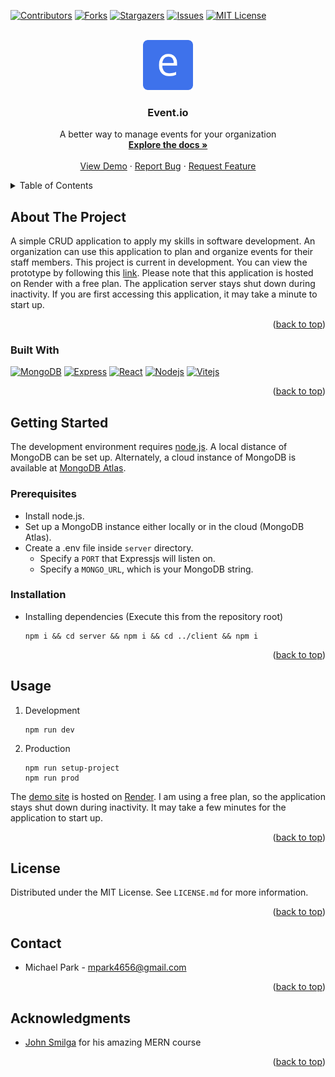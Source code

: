<!-- Improved compatibility of back to top link: See: https://github.com/othneildrew/Best-README-Template/pull/73 -->
<a name="readme-top"></a>
<!--
*** Thanks for checking out the Best-README-Template. If you have a suggestion
*** that would make this better, please fork the repo and create a pull request
*** or simply open an issue with the tag "enhancement".
*** Don't forget to give the project a star!
*** Thanks again! Now go create something AMAZING! :D
-->

<!-- PROJECT SHIELDS -->
<!--
*** I'm using markdown "reference style" links for readability.
*** Reference links are enclosed in brackets [ ] instead of parentheses ( ).
*** See the bottom of this document for the declaration of the reference variables
*** for contributors-url, forks-url, etc. This is an optional, concise syntax you may use.
*** https://www.markdownguide.org/basic-syntax/#reference-style-links
-->
[![Contributors][contributors-shield]][contributors-url]
[![Forks][forks-shield]][forks-url]
[![Stargazers][stars-shield]][stars-url]
[![Issues][issues-shield]][issues-url]
[![MIT License][license-shield]][license-url]

<br />
<div align="center">
  <a href="https://github.com/mpark4656/event-management">
    <img src="https://raw.githubusercontent.com/mpark4656/event-management/main/client/src/assets/images/logo.png" alt="Logo" width="80" height="80">
  </a>

<h3 align="center">Event.io</h3>

  <p align="center">
    A better way to manage events for your organization
    <br />
    <a href="https://github.com/mpark4656/event-management"><strong>Explore the docs »</strong></a>
    <br />
    <br />
    <a href="https://event-management-tsx2.onrender.com">View Demo</a>
    ·
    <a href="https://github.com/mpark4656/event-management/issues">Report Bug</a>
    ·
    <a href="https://github.com/mpark4656/event-management/issues">Request Feature</a>
  </p>
</div>

<!-- TABLE OF CONTENTS -->
<details>
  <summary>Table of Contents</summary>
  <ol>
    <li>
      <a href="#about-the-project">About The Project</a>
      <ul>
        <li><a href="#built-with">Built With</a></li>
      </ul>
    </li>
    <li>
      <a href="#getting-started">Getting Started</a>
      <ul>
        <li><a href="#prerequisites">Prerequisites</a></li>
        <li><a href="#installation">Installation</a></li>
      </ul>
    </li>
    <li><a href="#usage">Usage</a></li>
    <li><a href="#license">License</a></li>
    <li><a href="#contact">Contact</a></li>
    <li><a href="#acknowledgments">Acknowledgments</a></li>
  </ol>
</details>

<!-- ABOUT THE PROJECT -->
## About The Project

A simple CRUD application to apply my skills in software development. An organization can use this application
to plan and organize events for their staff members. This project is current in development. You can view the
prototype by following this [link](https://event-management-tsx2.onrender.com). Please note that this application
is hosted on Render with a free plan. The application server stays shut down during inactivity. If you are first
accessing this application, it may take a minute to start up.

<p align="right">(<a href="#readme-top">back to top</a>)</p>

### Built With
[![MongoDB][MongoDB]][MongoDB-url]
[![Express][Express.js]][Express-url]
[![React][React.js]][React-url]
[![Nodejs][Node.js]][Nodejs-url]
[![Vitejs][Vitejs]][Vitejs-url]

<p align="right">(<a href="#readme-top">back to top</a>)</p>

<!-- GETTING STARTED -->
## Getting Started

The development environment requires [node.js](https://nodejs.org/en).
A local distance of MongoDB can be set up. Alternately, a cloud instance of MongoDB is
available at [MongoDB Atlas](https://www.mongodb.com/cloud/atlas/register).

### Prerequisites
* Install node.js.
* Set up a MongoDB instance either locally or in the cloud (MongoDB Atlas).
* Create a .env file inside `server` directory.
  * Specify a `PORT` that Expressjs will listen on.
  * Specify a `MONGO_URL`, which is your MongoDB string.

### Installation
* Installing dependencies (Execute this from the repository root)
  ```
  npm i && cd server && npm i && cd ../client && npm i
  ```

<p align="right">(<a href="#readme-top">back to top</a>)</p>

<!-- USAGE EXAMPLES -->
## Usage
1. Development
   ```
   npm run dev
   ```
2. Production
   ```
   npm run setup-project
   npm run prod
   ```

The [demo site](https://event-management-tsx2.onrender.com) is hosted on [Render](https://render.com/). I am using a free plan, so the application stays shut down during inactivity. It may take a few minutes for the application to start up.

<p align="right">(<a href="#readme-top">back to top</a>)</p>

<!-- LICENSE -->
## License

Distributed under the MIT License. See `LICENSE.md` for more information.

<p align="right">(<a href="#readme-top">back to top</a>)</p>

<!-- CONTACT -->
## Contact
* Michael Park - mpark4656@gmail.com

<p align="right">(<a href="#readme-top">back to top</a>)</p>

<!-- ACKNOWLEDGMENTS -->
## Acknowledgments

* [John Smilga](https://github.com/john-smilga/react-course-v3) for his amazing MERN course

<p align="right">(<a href="#readme-top">back to top</a>)</p>

<!-- MARKDOWN LINKS & IMAGES -->
<!-- https://www.markdownguide.org/basic-syntax/#reference-style-links -->
[contributors-shield]: https://img.shields.io/github/contributors/mpark4656/event-management.svg?style=for-the-badge
[contributors-url]: https://github.com/mpark4656/event-management/graphs/contributors
[forks-shield]: https://img.shields.io/github/forks/mpark4656/event-management.svg?style=for-the-badge
[forks-url]: https://github.com/mpark4656/event-management/network/members
[stars-shield]: https://img.shields.io/github/stars/mpark4656/event-management.svg?style=for-the-badge
[stars-url]: https://github.com/mpark4656/event-management/stargazers
[issues-shield]: https://img.shields.io/github/issues/mpark4656/event-management.svg?style=for-the-badge
[issues-url]: https://github.com/mpark4656/event-management/issues
[license-shield]: https://img.shields.io/github/license/mpark4656/event-management.svg?style=for-the-badge
[license-url]: https://github.com/mpark4656/event-management/blob/main/LICENSE.md
[React.js]: https://img.shields.io/badge/React-20232A?style=for-the-badge&logo=react&logoColor=61DAFB
[React-url]: https://reactjs.org/
[Express.js]: https://img.shields.io/badge/Express.js-404D59?style=for-the-badge
[Express-url]: https://expressjs.com/
[MongoDB]: https://img.shields.io/badge/MongoDB-4EA94B?style=for-the-badge&logo=mongodb&logoColor=white
[MongoDB-url]: https://www.mongodb.com/
[Node.js]: https://img.shields.io/badge/Node.js-43853D?style=for-the-badge&logo=node.js&logoColor=white
[Nodejs-url]: https://nodejs.org/en
[Vitejs]: https://img.shields.io/badge/vite-%23646CFF.svg?style=for-the-badge&logo=vite&logoColor=white
[Vitejs-url]: https://vitejs.dev/